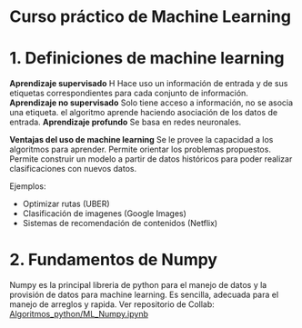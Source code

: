 # Curso práctico de Machine Learning

# 1. Definiciones de machine learning

**Aprendizaje supervisado** H
Hace uso un información de entrada y de sus etiquetas correspondientes para cada conjunto de información.
**Aprendizaje no supervisado** 
Solo tiene acceso a información, no se asocia una etiqueta. el algoritmo aprende haciendo asociación de los datos de entrada.
**Aprendizaje profundo** 
Se basa en redes neuronales.

**Ventajas del uso de machine learning**
Se le provee la capacidad a los algoritmos para aprender.
Permite orientar los problemas propuestos.
Permite construir un modelo a partir de datos históricos para poder realizar clasificaciones con nuevos datos.

Ejemplos: 
 - Optimizar rutas (UBER)
 - Clasificación de imagenes (Google Images)
 - Sistemas de recomendación de contenidos (Netflix)
 
 # 2. Fundamentos de Numpy
 
 Numpy es la principal libreria de python para el manejo de datos y la provisión de datos para machine learning.
 Es sencilla, adecuada para el manejo de arreglos y rapida.
 Ver repositorio de Collab: [Algoritmos_python/ML_Numpy.ipynb](https://github.com/sforceas/machine-learning/blob/master/ML_Numpy.ipynb)

  
